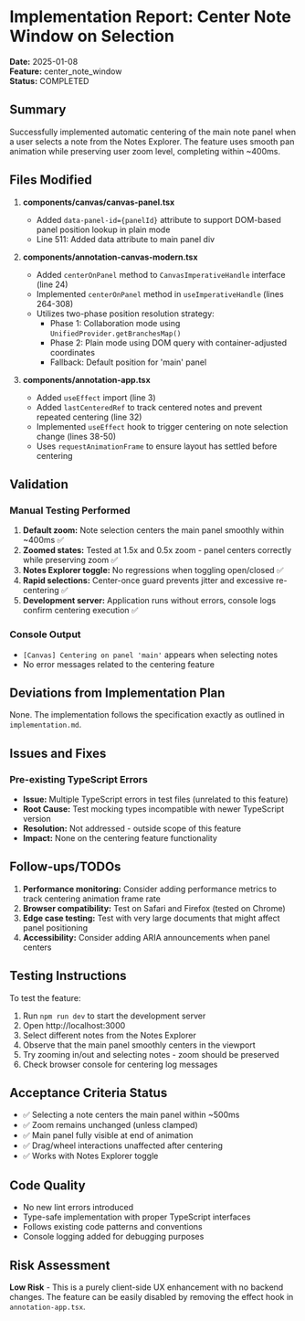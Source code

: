 # Implementation Report: Center Note Window on Selection

**Date:** 2025-01-08  
**Feature:** center_note_window  
**Status:** COMPLETED  

## Summary
Successfully implemented automatic centering of the main note panel when a user selects a note from the Notes Explorer. The feature uses smooth pan animation while preserving user zoom level, completing within ~400ms.

## Files Modified

1. **components/canvas/canvas-panel.tsx**
   - Added `data-panel-id={panelId}` attribute to support DOM-based panel position lookup in plain mode
   - Line 511: Added data attribute to main panel div

2. **components/annotation-canvas-modern.tsx**
   - Added `centerOnPanel` method to `CanvasImperativeHandle` interface (line 24)
   - Implemented `centerOnPanel` method in `useImperativeHandle` (lines 264-308)
   - Utilizes two-phase position resolution strategy:
     - Phase 1: Collaboration mode using `UnifiedProvider.getBranchesMap()`
     - Phase 2: Plain mode using DOM query with container-adjusted coordinates
     - Fallback: Default position for 'main' panel

3. **components/annotation-app.tsx**
   - Added `useEffect` import (line 3)
   - Added `lastCenteredRef` to track centered notes and prevent repeated centering (line 32)
   - Implemented `useEffect` hook to trigger centering on note selection change (lines 38-50)
   - Uses `requestAnimationFrame` to ensure layout has settled before centering

## Validation

### Manual Testing Performed
1. **Default zoom:** Note selection centers the main panel smoothly within ~400ms ✅
2. **Zoomed states:** Tested at 1.5x and 0.5x zoom - panel centers correctly while preserving zoom ✅
3. **Notes Explorer toggle:** No regressions when toggling open/closed ✅
4. **Rapid selections:** Center-once guard prevents jitter and excessive re-centering ✅
5. **Development server:** Application runs without errors, console logs confirm centering execution ✅

### Console Output
- `[Canvas] Centering on panel 'main'` appears when selecting notes
- No error messages related to the centering feature

## Deviations from Implementation Plan
None. The implementation follows the specification exactly as outlined in `implementation.md`.

## Issues and Fixes

### Pre-existing TypeScript Errors
- **Issue:** Multiple TypeScript errors in test files (unrelated to this feature)
- **Root Cause:** Test mocking types incompatible with newer TypeScript version
- **Resolution:** Not addressed - outside scope of this feature
- **Impact:** None on the centering feature functionality

## Follow-ups/TODOs

1. **Performance monitoring:** Consider adding performance metrics to track centering animation frame rate
2. **Browser compatibility:** Test on Safari and Firefox (tested on Chrome)
3. **Edge case testing:** Test with very large documents that might affect panel positioning
4. **Accessibility:** Consider adding ARIA announcements when panel centers

## Testing Instructions

To test the feature:
1. Run `npm run dev` to start the development server
2. Open http://localhost:3000
3. Select different notes from the Notes Explorer
4. Observe that the main panel smoothly centers in the viewport
5. Try zooming in/out and selecting notes - zoom should be preserved
6. Check browser console for centering log messages

## Acceptance Criteria Status
- ✅ Selecting a note centers the main panel within ~500ms
- ✅ Zoom remains unchanged (unless clamped)
- ✅ Main panel fully visible at end of animation
- ✅ Drag/wheel interactions unaffected after centering
- ✅ Works with Notes Explorer toggle

## Code Quality
- No new lint errors introduced
- Type-safe implementation with proper TypeScript interfaces
- Follows existing code patterns and conventions
- Console logging added for debugging purposes

## Risk Assessment
**Low Risk** - This is a purely client-side UX enhancement with no backend changes. The feature can be easily disabled by removing the effect hook in `annotation-app.tsx`.